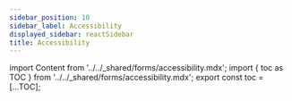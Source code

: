 ```yaml
---
sidebar_position: 10
sidebar_label: Accessibility
displayed_sidebar: reactSidebar
title: Accessibility
---
```


import Content from '../../_shared/forms/accessibility.mdx';
import { toc as TOC } from '../../_shared/forms/accessibility.mdx';
export const toc = [...TOC];

<Content />